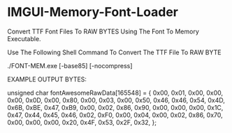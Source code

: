 # IMGUI-Memory-Font-Loader
Convert TTF Font Files To RAW BYTES Using The Font To Memory Executable.

Use The Following Shell Command To Convert The TTF File To RAW BYTE

./FONT-MEM.exe [-base85] [-nocompress] <inputfile> <symbolname>

EXAMPLE OUTPUT BYTES:

unsigned char fontAwesomeRawData[165548] = {
	0x00, 0x01, 0x00, 0x00, 0x00, 0x0D, 0x00, 0x80, 0x00, 0x03, 0x00, 0x50,
	0x46, 0x46, 0x54, 0x4D, 0x6B, 0xBE, 0x47, 0xB9, 0x00, 0x02, 0x86, 0x90,
	0x00, 0x00, 0x00, 0x1C, 0x47, 0x44, 0x45, 0x46, 0x02, 0xF0, 0x00, 0x04,
	0x00, 0x02, 0x86, 0x70, 0x00, 0x00, 0x00, 0x20, 0x4F, 0x53, 0x2F, 0x32,
};
